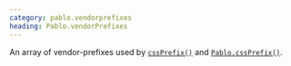 ```yaml
--- 
category: pablo.vendorprefixes
heading: Pablo.vendorPrefixes
---
```


An array of vendor-prefixes used by [`cssPrefix()`](/api/cssPrefix/) and [`Pablo.cssPrefix()`](/api/Pablo.cssPrefix/).
